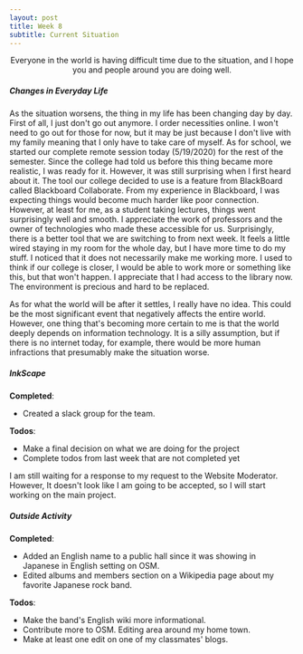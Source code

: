 ```yaml
---
layout: post
title: Week 8
subtitle: Current Situation
---
```



<p align="center">
    Everyone in the world is having difficult time due to the situation, and I
    hope you and people around you are doing well.
</p>


##### Changes in Everyday Life
As the situation worsens,
the thing in my life has been changing day by day. First of all, I just don't go 
out anymore. I order necessities online. I won't need to go out for those for 
now, but it may be just because I don't live with my family meaning that I only 
have to take care of myself. As for school, we started our complete remote 
session today (5/19/2020) for the rest of the semester. Since the college had 
told us before this thing became more realistic, I was ready for it. However, it 
was still surprising when I first heard about it. The tool our college decided 
to use is a feature from BlackBoard called Blackboard Collaborate. From my 
experience in Blackboard, I was expecting things would become much harder like 
poor connection. However, at least for me, as a student taking lectures, things 
went surprisingly well and smooth. I appreciate the work of professors and the 
owner of technologies who made these accessible for us. Surprisingly, there is a 
better tool that we are switching to from next week. It feels a little wired 
staying in my room for the whole day, but I have more time to do my stuff. I 
noticed that it does not necessarily make me working more. I used to think if 
our college is closer, I would be able to work more or something like this, but 
that won't happen. I appreciate that I had access to the library now. The 
environment is precious and hard to be replaced.  

As for what the world will be after it settles, I really have no idea. This 
could be the most significant event that negatively affects the entire world. 
However, one thing that's becoming more certain to me is that the world deeply 
depends on information technology. It is a silly assumption, but if there is no 
internet today, for example, there would be more human infractions that 
presumably make the situation worse. 


##### InkScape
**Completed**: 
- Created a slack group for the team.

**Todos**:
- Make a final decision on what we are doing for the project
- Complete todos from last week that are not completed yet  

I am still waiting for a response to my request to the Website Moderator. 
However, It doesn't look like I am going to be accepted, so I will start working
on the main project.


##### Outside Activity
**Completed**:
-  Added an English name to a public hall since it was showing in Japanese in
English setting on OSM.
- Edited albums and members section on a Wikipedia page about my favorite Japanese rock band.  

**Todos**:
- Make the band's English wiki more informational.
- Contribute more to OSM. Editing area around my home town.
- Make at least one edit on one of my classmates' blogs. 
